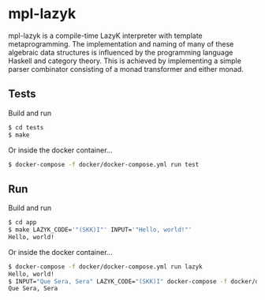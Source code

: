# mpl-lazyk

mpl-lazyk is a compile-time LazyK interpreter with template metaprogramming.
The implementation and naming of many of these algebraic data structures is influenced by
the programming language Haskell and category theory.
This is achieved by implementing a simple parser combinator consisting of a monad transformer and either monad.

## Tests

Build and run

```bash
$ cd tests
$ make
```

Or inside the docker container...

```bash
$ docker-compose -f docker/docker-compose.yml run test
```

## Run

Build and run

```bash
$ cd app
$ make LAZYK_CODE='"(SKK)I"' INPUT='"Hello, world!"'
Hello, world!
```

Or inside the docker container...

```bash
$ docker-compose -f docker/docker-compose.yml run lazyk
Hello, world!
$ INPUT="Que Sera, Sera" LAZYK_CODE="(SKK)I" docker-compose -f docker/docker-compose.yml run lazyk
Que Sera, Sera
```

